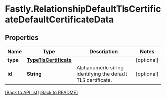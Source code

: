 # Fastly.RelationshipDefaultTlsCertificateDefaultCertificateData

## Properties

Name | Type | Description | Notes
------------ | ------------- | ------------- | -------------
**type** | [**TypeTlsCertificate**](TypeTlsCertificate.md) |  | [optional] 
**id** | **String** | Alphanumeric string identifying the default TLS certificate. | [optional] 


[[Back to API list]](../../README.md#endpoints) [[Back to README]](../../README.md)

